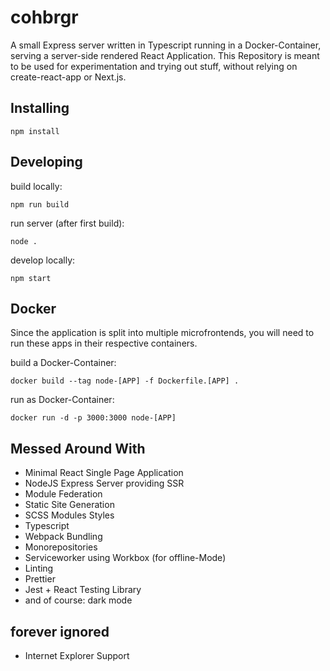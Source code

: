 # cohbrgr

A small Express server written in Typescript running in a Docker-Container, serving a server-side rendered React Application.
This Repository is meant to be used for experimentation and trying out stuff, without relying on create-react-app or Next.js.

## Installing

```
npm install
```

## Developing

build locally:

```
npm run build
```

run server (after first build):

```
node .
```

develop locally:

```
npm start
```

## Docker

Since the application is split into multiple microfrontends, you will need to run these apps in their respective containers.

build a Docker-Container:

```
docker build --tag node-[APP] -f Dockerfile.[APP] .
```

run as Docker-Container:

```
docker run -d -p 3000:3000 node-[APP]
```

## Messed Around With

- Minimal React Single Page Application
- NodeJS Express Server providing SSR
- Module Federation
- Static Site Generation
- SCSS Modules Styles
- Typescript
- Webpack Bundling
- Monorepositories
- Serviceworker using Workbox (for offline-Mode)
- Linting
- Prettier
- Jest + React Testing Library
- and of course: dark mode

## forever ignored

- Internet Explorer Support
